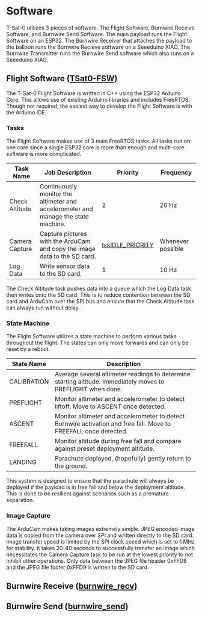 # Software

T-Sat-0 utilizes 3 pieces of software. The Flight Software, Burnwire Receive Software, and Burnwire Send Software. The main payload runs the Flight Software on an ESP32. The Burnwire Receiver that attaches the payload to the balloon runs the Burnwire Recieve software on a Seeeduino XIAO. The Burnwire Transmitter runs the Burnwire Send software which also runs on a Seeeduino XIAO.

## Flight Software ([TSat0-FSW](https://github.com/UCF-Knights-Satellite-Club/Tethered-Sat-0/blob/main/software/TSat0-FSW/TSat0-FSW.ino))

The T-Sat-0 Flight Software is written in C++ using the ESP32 Arduino Core. This allows use of existing Arduino libraries and includes FreeRTOS. Though not required, the easiest way to develop the Flight Software is with the Arduino IDE.

### Tasks

The Flight Software makes use of 3 main FreeRTOS tasks. All tasks run on one core since a single ESP32 core is more than enough and multi-core software is more complicated.

| Task Name      | Job Description                                                                    | Priority                                                                                                                       | Frequency         |
| -------------- | ---------------------------------------------------------------------------------- | ------------------------------------------------------------------------------------------------------------------------------ | ----------------- |
| Check Altitude | Continuously monitor the altimeter and accelerometer and manage the state machine. | 2                                                                                                                              | 20 Hz             |
| Camera Capture | Capture pictures with the ArduCam and copy the image data to the SD card.          | [tskIDLE\_PRIORITY](https://www.freertos.org/Documentation/02-Kernel/02-Kernel-features/01-Tasks-and-co-routines/15-Idle-task) | Whenever possible |
| Log Data       | Write sensor data to the SD card.                                                  | 1                                                                                                                              | 10 Hz             |

The Check Altitude task pushes data into a queue which the Log Data task then writes onto the SD card. This is to reduce contention between the SD card and ArduCam over the SPI bus and ensure that the Check Altitude task can always run without delay.

### State Machine

The Flight Software utilizes a state machine to perform various tasks throughout the flight. The states can only move forwards and can only be reset by a reboot.

| State Name  | Description                                                                                                      |
| ----------- | ---------------------------------------------------------------------------------------------------------------- |
| CALIBRATION | Average several altimeter readings to determine starting altitude. Immediately moves to PREFLIGHT when done.     |
| PREFLIGHT   | Monitor altimeter and accelerometer to detect liftoff. Move to ASCENT once detected.                             |
| ASCENT      | Monitor altimeter and accelerometer to detect Burnwire activation and free fall. Move to FREEFALL once detected. |
| FREEFALL    | Monitor altitude during free fall and compare against preset deployment altitude.                                |
| LANDING     | Parachute deployed, (hopefully) gently return to the ground.                                                     |

This system is designed to ensure that the parachute will always be deployed if the payload is in free fall and below the deployment altitude. This is done to be resilient against scenarios such as a premature separation.

### Image Capture

The ArduCam makes taking images extremely simple. JPEG encoded image data is copied from the camera over SPI and written directly to the SD card. Image transfer speed is limited by the SPI clock speed which is set to 1 MHz for stability. It takes 20-40 seconds to successfully transfer an image which necessitates the Camera Capture task to be run at the lowest priority to not inhibit other operations. Only data between the JPEG file header 0xFFD8 and the JPEG file footer 0xFFD9 is written to the SD card.

## Burnwire Receive ([burnwire\_recv](https://github.com/UCF-Knights-Satellite-Club/Tethered-Sat-0/blob/main/software/burnwire_recv/burnwire_recv.ino))



## Burnwire Send ([burnwire\_send](https://github.com/UCF-Knights-Satellite-Club/Tethered-Sat-0/blob/main/software/burnwire_send/burnwire_send.ino))

